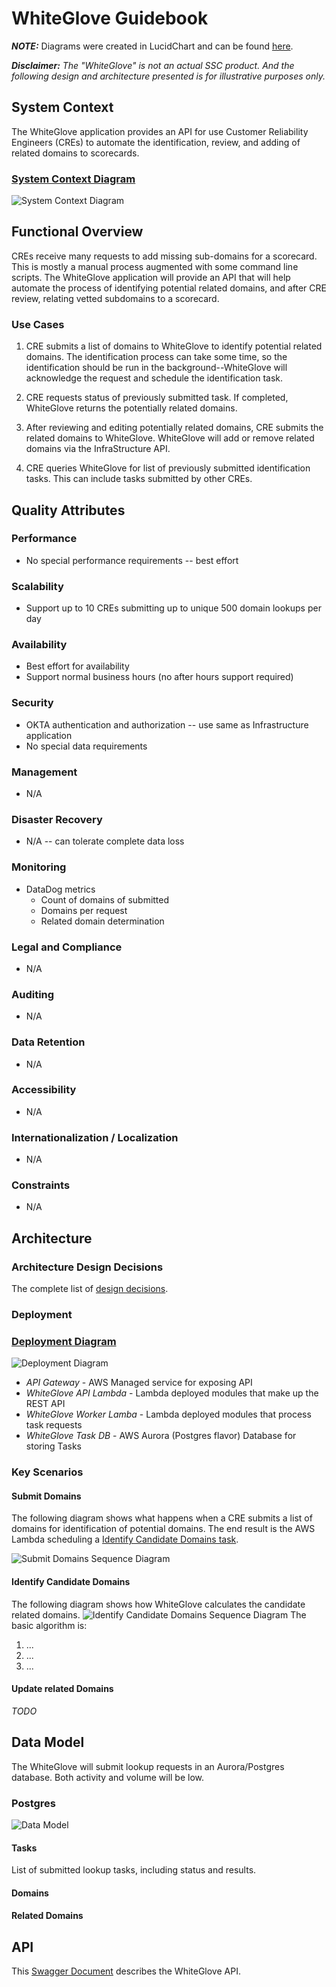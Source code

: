 # WhiteGlove Guidebook
__*NOTE:*__ Diagrams were created in LucidChart and can be found [here](https://www.lucidchart.com/documents/view/aed1f5a3-cf39-481e-acb2-9d888f1c1462/0_0).

__*Disclaimer:*__ _The "WhiteGlove" is not an actual SSC product. And the following design and architecture presented is for illustrative purposes only._

## System Context

The WhiteGlove application provides an API for use Customer Reliability Engineers (CREs) to automate 
the identification, review, and adding of related domains to scorecards.

### [System Context Diagram](https://www.lucidchart.com/documents/view/aed1f5a3-cf39-481e-acb2-9d888f1c1462/0_0)
![System Context Diagram](system_context.svg)

## Functional Overview

CREs receive many requests to add missing sub-domains for a scorecard. This is mostly a manual process 
augmented with some command line scripts. The WhiteGlove application will provide an API that will help 
automate the process of identifying potential related domains, and after CRE review, relating vetted subdomains 
to a scorecard.

### Use Cases

1. CRE submits a list of domains to WhiteGlove to identify potential related domains. The identification
   process can take some time, so the identification should be run in the background--WhiteGlove will 
   acknowledge the request and schedule the identification task.

2. CRE requests status of previously submitted task. If completed, WhiteGlove returns the potentially
   related domains.

3. After reviewing and editing potentially related domains, CRE submits the related domains to WhiteGlove.
   WhiteGlove will add or remove related domains via the InfraStructure API.

4. CRE queries WhiteGlove for list of previously submitted identification tasks. This can include tasks
   submitted by other CREs.

## Quality Attributes

### Performance
  - No special performance requirements -- best effort
### Scalability
  - Support up to 10 CREs submitting up to unique 500 domain lookups per day
### Availability
  - Best effort for availability
  - Support normal business hours (no after hours support required)
### Security
  - OKTA authentication and authorization -- use same as Infrastructure application
  - No special data requirements
### Management
  - N/A
### Disaster Recovery
  - N/A -- can tolerate complete data loss
### Monitoring
  - DataDog metrics
     * Count of domains of submitted
     * Domains per request
     * Related domain determination
### Legal and Compliance
  - N/A
### Auditing
  - N/A
### Data Retention
  - N/A
### Accessibility
  - N/A
### Internationalization / Localization
  - N/A
### Constraints
  - N/A

## Architecture  

### Architecture Design Decisions

The complete list of [design decisions](adr/).

### Deployment

### [Deployment Diagram](https://www.lucidchart.com/documents/view/aed1f5a3-cf39-481e-acb2-9d888f1c1462/0_0)
![Deployment Diagram](deployment.svg)

* _API Gateway_ - AWS Managed service for exposing API
* _WhiteGlove API Lambda_ - Lambda deployed modules that make up the REST API
* _WhiteGlove Worker Lamba_ - Lambda deployed modules that process task requests
* _WhiteGlove Task DB_ - AWS Aurora (Postgres flavor) Database for storing Tasks

### Key Scenarios

#### Submit Domains 
The following diagram shows what happens when a CRE submits a list of domains for identification
of potential domains. The end result is the AWS Lambda scheduling a [Identify Candidate Domains task](#identify_candidate_domains).

![Submit Domains Sequence Diagram](submit_domain.svg)

#### Identify Candidate Domains  <a name="identify_candidate_domains"></a>

The following diagram shows how WhiteGlove calculates the candidate related domains.
![Identify Candidate Domains Sequence Diagram](identify_candidate_domains.svg)
The basic algorithm is:
1. ...
2. ...
3. ...

#### Update related Domains
_TODO_

## Data Model

The WhiteGlove will submit lookup requests in an Aurora/Postgres database. Both activity and volume will be low.

### Postgres

![Data Model](data_model.svg)

#### Tasks

List of submitted lookup tasks, including status and results.

#### Domains

#### Related Domains


## API

This [Swagger Document](example.swagger.yaml) describes the WhiteGlove API.



